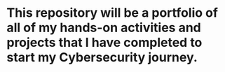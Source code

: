 # This repository will be a portfolio of all of my hands-on activities and projects that I have completed to start my Cybersecurity journey.
